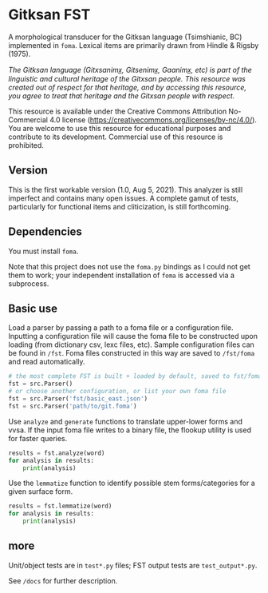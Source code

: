 # Gitksan FST

A morphological transducer for the Gitksan language (Tsimshianic, BC) implemented in `foma`. Lexical items are primarily drawn from Hindle & Rigsby (1975).

*The Gitksan language (Gitxsanimx̲, Gitsenimx̲, Gaanimx̲, etc) is part of the linguistic and cultural heritage of the Gitxsan people. This resource was created out of respect for that heritage, and by accessing this resource, you agree to treat that heritage and the Gitxsan people with respect.*

This resource is available under the Creative Commons Attribution No-Commercial 4.0 license (https://creativecommons.org/licenses/by-nc/4.0/). You are welcome to use this resource for educational purposes and contribute to its development. Commercial use of this resource is prohibited.

## Version

This is the first workable version (1.0, Aug 5, 2021). This analyzer is still imperfect and contains many open issues. A complete gamut of tests, particularly for functional items and cliticization, is still forthcoming.

## Dependencies

You must install `foma`.

Note that this project does not use the `foma.py` bindings as I could not get them to work; your independent installation of `foma` is accessed via a subprocess.

## Basic use

Load a parser by passing a path to a foma file or a configuration file. Inputting a configuration file will cause the foma file to be constructed upon loading (from dictionary csv, lexc files, etc). Sample configuration files can be found in `/fst`. Foma files constructed in this way are saved to `/fst/foma` and read automatically.

```python
# the most complete FST is built + loaded by default, saved to fst/foma/git_full_EW.foma
fst = src.Parser()
# or choose another configuration, or list your own foma file
fst = src.Parser('fst/basic_east.json')
fst = src.Parser('path/to/git.foma')
```

Use `analyze` and `generate` functions to translate upper-lower forms and vvsa. If the input foma file writes to a binary file, the flookup utility is used for faster queries.

```python
results = fst.analyze(word)
for analysis in results:
	print(analysis)
```

Use the `lemmatize` function to identify possible stem forms/categories for a given surface form.

```python
results = fst.lemmatize(word)
for analysis in results:
	print(analysis)
```

## more

Unit/object tests are in `test*.py` files; FST output tests are `test_output*.py`.

See `/docs` for further description.